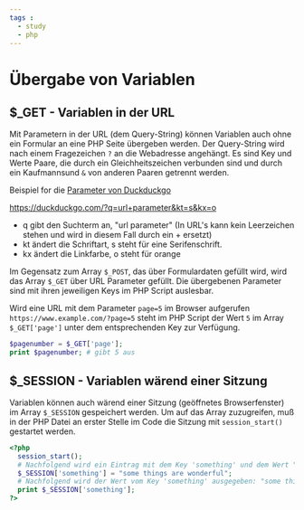 ```yaml
---
tags :
  - study
  - php
---
```

# Übergabe von Variablen

## $_GET - Variablen in der URL

Mit Parametern in der URL (dem Query-String) können Variablen auch ohne ein Formular an eine PHP Seite übergeben werden. Der Query-String wird nach einem Fragezeichen `?` an die Webadresse angehängt. Es sind Key und Werte Paare, die durch ein Gleichheitszeichen verbunden sind und durch ein Kaufmannsund `&` von anderen Paaren getrennt werden.

Beispiel for die [Parameter von Duckduckgo](https://duckduckgo.com/params) 

https://duckduckgo.com/?q=url+parameter&kt=s&kx=o

- q gibt den Suchterm an, "url  parameter" (In URL's kann kein Leerzeichen stehen und wird in diesem Fall durch ein + ersetzt)
- kt ändert die Schriftart, s steht für eine Serifenschrift.
- kx ändert die Linkfarbe, o steht für orange

Im Gegensatz zum Array `$_POST`, das über Formulardaten gefüllt wird, wird das Array `$_GET` über URL Parameter gefüllt. Die übergebenen Parameter sind mit ihren jeweiligen Keys im PHP Script auslesbar.

Wird eine URL mit dem Parameter `page=5` im Browser aufgerufen `https://www.example.com/?page=5` steht im PHP Script der Wert `5` im Array `$_GET['page']` unter dem entsprechenden Key zur Verfügung.

```php
$pagenumber = $_GET['page'];
print $pagenumber; # gibt 5 aus
```

## $_SESSION - Variablen wärend einer Sitzung

Variablen können auch wärend einer Sitzung (geöffnetes Browserfenster) im Array `$_SESSION` gespeichert werden. Um auf das Array zuzugreifen, muß in der PHP Datei an erster Stelle im Code die Sitzung mit `session_start()` gestartet werden.
```php
<?php
  session_start();
  # Nachfolgend wird ein Eintrag mit dem Key 'something' und dem Wert "some things are wonderful" erzeugt.
  $_SESSION['something'] = "some things are wonderful"; 
  # Nachfolgend wird der Wert vom Key 'something' ausgegeben: "some things are wonderful".
  print $_SESSION['something']; 
?>
```

